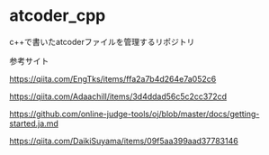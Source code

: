 # atcoder_cpp
c++で書いたatcoderファイルを管理するリポジトリ

参考サイト

https://qiita.com/EngTks/items/ffa2a7b4d264e7a052c6

https://qiita.com/Adaachill/items/3d4ddad56c5c2cc372cd

https://github.com/online-judge-tools/oj/blob/master/docs/getting-started.ja.md

https://qiita.com/DaikiSuyama/items/09f5aa399aad37783146

